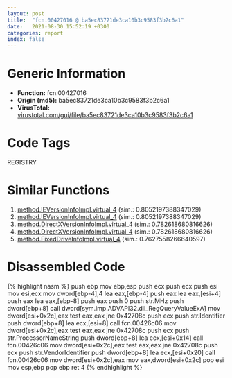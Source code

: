 ```yaml
---
layout: post
title:  "fcn.00427016 @ ba5ec83721de3ca10b3c9583f3b2c6a1"
date:   2021-08-30 15:52:19 +0300
categories: report
index: false
---
```


# Generic Information
- **Function:** fcn.00427016
- **Origin (md5):** ba5ec83721de3ca10b3c9583f3b2c6a1
- **VirusTotal:** [virustotal.com/gui/file/ba5ec83721de3ca10b3c9583f3b2c6a1][virustotal_ref]

# Code Tags
<span class="tag" id="REGISTRY">REGISTRY</span>


# Similar Functions

1. [method.IEVersionInfoImpl.virtual\_4][similar_1_ref] (sim.: 0.8052197388347029)
2. [method.IEVersionInfoImpl.virtual\_4][similar_2_ref] (sim.: 0.8052197388347029)
3. [method.DirectXVersionInfoImpl.virtual\_4][similar_3_ref] (sim.: 0.782618680816626)
4. [method.DirectXVersionInfoImpl.virtual\_4][similar_4_ref] (sim.: 0.782618680816626)
5. [method.FixedDriveInfoImpl.virtual\_4][similar_5_ref] (sim.: 0.7627558266640597)


# Disassembled Code

{% highlight nasm %}
push ebp
mov ebp,esp
push ecx
push ecx
push esi
mov esi,ecx
mov dword[ebp-4],4
lea eax,[ebp-4]
push eax
lea eax,[esi+4]
push eax
lea eax,[ebp-8]
push eax
push 0
push str.MHz
push dword[ebp+8]
call dword[sym.imp.ADVAPI32.dll_RegQueryValueExA]
mov dword[esi+0x2c],eax
test eax,eax
jne 0x42708c
push ecx
push str.Identifier
push dword[ebp+8]
lea ecx,[esi+8]
call fcn.00426c06
mov dword[esi+0x2c],eax
test eax,eax
jne 0x42708c
push ecx
push str.ProcessorNameString
push dword[ebp+8]
lea ecx,[esi+0x14]
call fcn.00426c06
mov dword[esi+0x2c],eax
test eax,eax
jne 0x42708c
push ecx
push str.VendorIdentifier
push dword[ebp+8]
lea ecx,[esi+0x20]
call fcn.00426c06
mov dword[esi+0x2c],eax
mov eax,dword[esi+0x2c]
pop esi
mov esp,ebp
pop ebp
ret 4
{% endhighlight %}


[similar_1_ref]: /report/method.IEVersionInfoImpl.virtual_4@53687e619dcac7d709f306d061d8daeb
[similar_2_ref]: /report/method.IEVersionInfoImpl.virtual_4@ba5ec83721de3ca10b3c9583f3b2c6a1
[similar_3_ref]: /report/method.DirectXVersionInfoImpl.virtual_4@53687e619dcac7d709f306d061d8daeb
[similar_4_ref]: /report/method.DirectXVersionInfoImpl.virtual_4@ba5ec83721de3ca10b3c9583f3b2c6a1
[similar_5_ref]: /report/method.FixedDriveInfoImpl.virtual_4@ba5ec83721de3ca10b3c9583f3b2c6a1
[virustotal_ref]: https://www.virustotal.com/gui/file/ba5ec83721de3ca10b3c9583f3b2c6a1